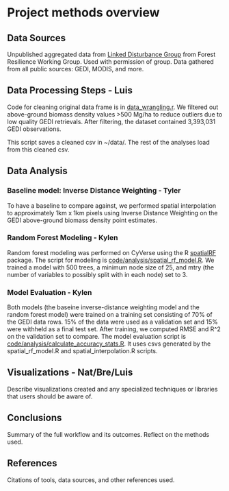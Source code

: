 # Project methods overview

## Data Sources

Unpublished aggregated data from [Linked Disturbance Group](https://github.com/tylerhoecker/linked_disturbance) from Forest Resilience Working Group. Used with permission of group. Data gathered from all public sources: GEDI, MODIS, and more.

## Data Processing Steps - Luis

Code for cleaning original data frame is in [data_wrangling.r](https://github.com/CU-ESIIL/FCC24_Group_6/blob/gh-pages-documentation/code/data-processing/data_wrangling.r). We filtered out above-ground biomass density values >500 Mg/ha to reduce outliers due to low quality GEDI retrievals. After filtering, the dataset contained 3,393,031 GEDI observations.

This script saves a cleaned csv in ~/data/. The rest of the analyses load from this cleaned csv. 

## Data Analysis

### Baseline model: Inverse Distance Weighting - Tyler
To have a baseline to compare against, we performed spatial interpolation to approximately 1km x 1km pixels using Inverse Distance Weighting on the GEDI above-ground biomass density point estimates. 

### Random Forest Modeling - Kylen
Random forest modeling was performed on CyVerse using the R [spatialRF](https://blasbenito.github.io/spatialRF/) package. The script for modeling is [code/analysis/spatial_rf_model.R](https://github.com/CU-ESIIL/FCC24_Group_6/tree/gh-pages-documentation/code/analysis/spatial_rf_model.R). We trained a model with 500 trees, a minimum node size of 25, and mtry (the number of variables to possibly split with in each node) set to 3. 

### Model Evaluation - Kylen
Both models (the baseine inverse-distance weighting model and the random forest model) were trained on a training set consisting of 70% of the GEDI data rows. 15% of the data were used as a validation set and 15% were withheld as a final test set. After training, we computed RMSE and R^2 on the validation set to compare. The model evaluation script is [code/analysis/calculate_accuracy_stats.R](https://github.com/CU-ESIIL/FCC24_Group_6/blob/main/code/analysis/calculate_accuracy_stats.R). It uses csvs generated by the spatial_rf_model.R and spatial_interpolation.R scripts. 

## Visualizations - Nat/Bre/Luis
Describe visualizations created and any specialized techniques or libraries that users should be aware of.

## Conclusions
Summary of the full workflow and its outcomes. Reflect on the methods used.

## References
Citations of tools, data sources, and other references used.

